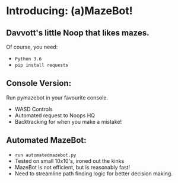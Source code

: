 # Introducing: (a)MazeBot!
## Davvott's little Noop that likes mazes.
Of course, you need:

* <code>Python 3.6</code>
* <code>pip install requests</code>

## Console Version:
Run pymazebot in your favourite console.
* WASD Controls
* Automated request to Noops HQ
* Backtracking for when you make a mistake!

## Automated MazeBot:
* <code>run automatedmazebot.py</code>
* Tested on small 10x10's, ironed out the kinks
* MazeBot is not efficient, but is reasonably fast!
* Need to streamline path finding logic for better decision making.

